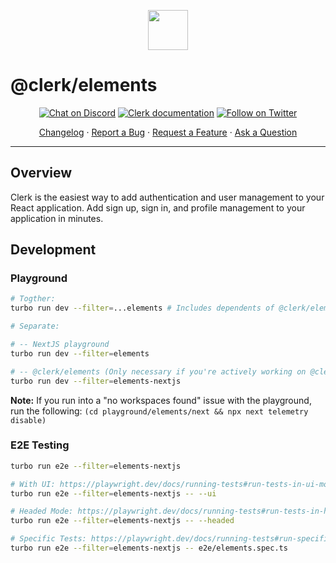 <p align="center">
  <a href="https://clerk.com?utm_source=github&utm_medium=clerk_elements" target="_blank" rel="noopener noreferrer">
    <picture>
      <source media="(prefers-color-scheme: dark)" srcset="https://images.clerk.com/static/logo-dark-mode-400x400.png">
      <img src="https://images.clerk.com/static/logo-light-mode-400x400.png" height="64">
    </picture>
  </a>
  <br />
</p>

# @clerk/elements

<div align="center">

[![Chat on Discord](https://img.shields.io/discord/856971667393609759.svg?logo=discord)](https://clerk.com/discord)
[![Clerk documentation](https://img.shields.io/badge/documentation-clerk-green.svg)](https://clerk.com/docs?utm_source=github&utm_medium=clerk_elements)
[![Follow on Twitter](https://img.shields.io/twitter/follow/ClerkDev?style=social)](https://twitter.com/intent/follow?screen_name=ClerkDev)

[Changelog](https://github.com/clerk/javascript/blob/main/packages/react/CHANGELOG.md)
·
[Report a Bug](https://github.com/clerk/javascript/issues/new?assignees=&labels=needs-triage&projects=&template=BUG_REPORT.yml)
·
[Request a Feature](https://github.com/clerk/javascript/issues/new?assignees=&labels=feature-request&projects=&template=FEATURE_REQUEST.yml)
·
[Ask a Question](https://github.com/clerk/javascript/discussions)

</div>

---

## Overview

Clerk is the easiest way to add authentication and user management to your React application. Add sign up, sign in, and profile management to your application in minutes.

## Development

### Playground

```sh
# Togther:
turbo run dev --filter=...elements # Includes dependents of @clerk/elements

# Separate:

# -- NextJS playground
turbo run dev --filter=elements

# -- @clerk/elements (Only necessary if you're actively working on @clerk/elements)
turbo run dev --filter=elements-nextjs
```

**Note:** If you run into a "no workspaces found" issue with the playground, run the following: `(cd playground/elements/next && npx next telemetry disable)`

### E2E Testing

```sh
turbo run e2e --filter=elements-nextjs

# With UI: https://playwright.dev/docs/running-tests#run-tests-in-ui-mode
turbo run e2e --filter=elements-nextjs -- --ui

# Headed Mode: https://playwright.dev/docs/running-tests#run-tests-in-headed-mode
turbo run e2e --filter=elements-nextjs -- --headed

# Specific Tests: https://playwright.dev/docs/running-tests#run-specific-tests
turbo run e2e --filter=elements-nextjs -- e2e/elements.spec.ts
```
